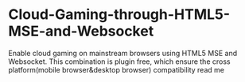 # Cloud-Gaming-through-HTML5-MSE-and-Websocket
Enable cloud gaming on mainstream browsers using HTML5 MSE and Websocket. This combination is plugin free, which ensure the cross platform(mobile browser&amp;desktop browser) compatibility
read me
